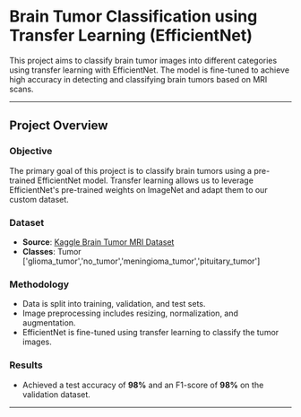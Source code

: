 # Brain Tumor Classification using Transfer Learning (EfficientNet)

This project aims to classify brain tumor images into different categories using transfer learning with EfficientNet. The model is fine-tuned to achieve high accuracy in detecting and classifying brain tumors based on MRI scans.

---

## Project Overview

### **Objective**
The primary goal of this project is to classify brain tumors using a pre-trained EfficientNet model. Transfer learning allows us to leverage EfficientNet's pre-trained weights on ImageNet and adapt them to our custom dataset.

### **Dataset**
- **Source**: [Kaggle Brain Tumor MRI Dataset](https://drive.google.com/drive/folders/1CurTcbQ_liXtctCjMmjwGm3EnKjzIsiB?usp=drive_link)
- **Classes**: Tumor ['glioma_tumor','no_tumor','meningioma_tumor','pituitary_tumor']

### **Methodology**
- Data is split into training, validation, and test sets.
- Image preprocessing includes resizing, normalization, and augmentation.
- EfficientNet is fine-tuned using transfer learning to classify the tumor images.

### **Results**
- Achieved a test accuracy of **98%** and an F1-score of **98%** on the validation dataset.

---


